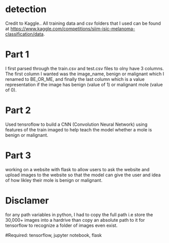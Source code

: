 # detection
Credit to Kaggle.. All training data and csv folders that I used can be found at https://www.kaggle.com/competitions/siim-isic-melanoma-classification/data.
# Part 1
 I first parsed through the train.csv and test.csv files to olny have 3 columns. The first column I wanted was the image_name, benign or malignant which I renamed to BE_OR_ME, and finally the last column which is a value representation if the image has benign (value of 1) or malignant mole (value of 0).
# Part 2
Used tensroflow to build a CNN (Convolution Neural Network) using features of the train imaged to help teach the model whether a mole is benign or malignant. 

# Part 3
working on a website with flask to allow users to ask the website and upload images to the website so that the model can give the user and idea of how likley their mole is benign or malignant.

# Disclamer
for any path variables in python, I had to copy the full path i.e store the 30,000+ images into a hardrive than copy an absolute path to it for tensorflow to recognize a folder of images even exist. 

#Required: tensorflow, jupyter notebook, flask 



